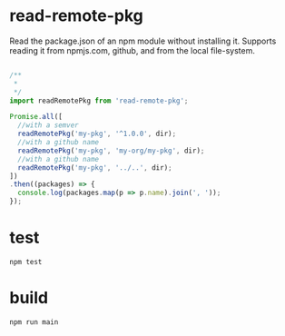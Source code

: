 # read-remote-pkg 

Read the package.json of an npm module without installing it. Supports reading it from npmjs.com, github, and from the local file-system.


```javascript

/**
 * 
 */
import readRemotePkg from 'read-remote-pkg';

Promise.all([
  //with a semver
  readRemotePkg('my-pkg', '^1.0.0', dir);
  //with a github name 
  readRemotePkg('my-pkg', 'my-org/my-pkg', dir);
  //with a github name 
  readRemotePkg('my-pkg', '../..', dir);
])
.then((packages) => {
  console.log(packages.map(p => p.name).join(', '));
});

```

# test

`npm test`

# build 

`npm run main`
